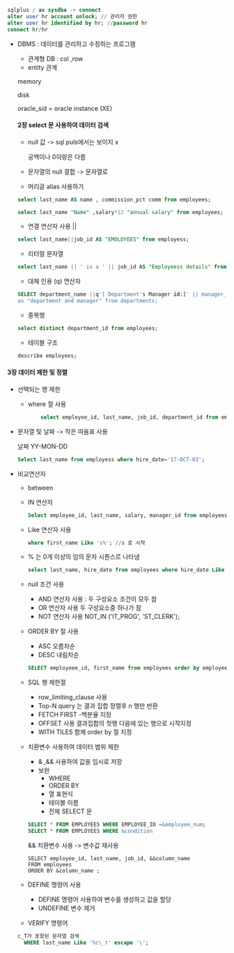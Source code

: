 

```sql
sqlplus / as sysdba -> connect 
alter user hr account unlock; // 관리자 권한
alter user hr identified by hr; //password hr
connect hr/hr
```

- DBMS : 데이터를 관리하고 수정하는 프로그램 

  	- 관계형 DB : col ,row 
  	- entity 관계 

  memory 

  disk

  oracle_sid = oracle instance (XE)

  #### 2장  select 문 사용하여 데이터 검색

  - null 값 -> sql puls에서는 보이지 x

    공백이나 0이랑은 다름 

  - 문자열의 null 결합 -> 문자열로 

  - 머리글 alias 사용하기

  ```sql
  select last_name AS name , commission_pct comm from employees;
  
  select last_name "Name" ,salary*12 "annual salary" from employees;
  ```

  * 연결 연산자 사용 ||

  ```sql
  select last_name||job_id AS "EMOLOYEES" from employess;
  ```

  - 리터럴 문자열 

  ``` sql
  select last_name || ' is a ' || job_id AS "Employeess details" from employess;
  ```

  - 대체 인용 (q) 연산자 

  ```sql
  SELECT department_name ||q'[ Department's Manager id:]' || manager_id 
  as "department and manager" from departments;
  ```

  - 중복행 

  ```sql
  select distinct department_id from employees;
  ```

  - 테이블 구조

  ```sql
  describe employees;
  ```

#### 3장 데이터 제한 및 정렬

- 선택되는 행 제한

  - where 절 사용

    ```SQL
        select employee_id, last_name, job_id, department_id from employees where department_id =90;
    ```

- 문자열 및 날짜 -> 작은 따옴표 사용 

  날짜 YY-MON-DD

  ```sql
  Select last_name from employess where hire_date='17-OCT-03';
  ```

- 비교연산자

  - between

  - IN 연산자 

    ```SQL
    Select employee_id, last_name, salary, manager_id from employees where manager_id IN (100,101,201);
    ```

  - Like 연산자 사용 

    ```sql
    where first_name Like 's%'; //s 로 시작
    ```

  - % 는 0개 이상의 임의 문자 시퀀스르 나타냄

    ```sql
    select last_name, hire_date from employees where hire_date Like '%05'; -> 05 년도 1월 ~12 월 데이터	
    ```

  - null 조건 사용 

    - AND 연산자 사용 : 두 구성요소 조건이 모두 참
    - OR 연산자 사용  두 구성요소중 하나가 참
    - NOT 연산자 사용  NOT_IN ('IT_PROG', 'ST_CLERK');

  - ORDER BY 절 사용 

    - ASC 오름차순
    - DESC 내림차순 

    ```sql
    SELECT employeee_id, first_name from employees order by employee_id FETCH FIRST 5 ROWS ONLY;
    ```

  - SQL 행 제한절

    - row_limiting_clause 사용
    - Top-N  query 는 결과 집합 정렬후 n 행만 반환
    - FETCH FIRST  -백분율 지정
    - OFFSET 사용 결과집합의 첫행 다음에 있는 행으로 시작지정
    - WITH TILES 함께 order by 절 지정

  - 치환변수 사용하여 데이터 범위 제한

    - & ,&& 사용하여 값을 임시로 저장
    - 보완
      - WHERE
      - ORDER BY
      - 열 표현식 
      - 테이블 이름 
      - 전체 SELECT 문

    ```sql
    SELECT * FROM EMPLOYEES WHERE EMPLOYEE_ID =&employee_num;
    SELECT * FROM EMPLOYEES WHERE &condition
    ```

    && 치환변수 사용 -> 변수값 재사용

    ```
    SELECT employee_id, last_name, job_id, &&column_name
    FROM employees
    ORDER BY &column_name ;
    ```

  - DEFINE 명령어 사용

    - DEFINE 명령어 사용하여 변수를 생성하고 값을 할당
    - UNDEFINE  변수 제거

  - VERIFY 명령어 

  ```sql
  c_T가 포함된 문자열 검색
  	WHERE last_name Like '%c\_t' escape '\';
  ```

  